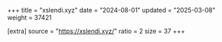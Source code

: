 +++
title = "xslendi.xyz"
date = "2024-08-01"
updated = "2025-03-08"
weight = 37421

[extra]
source = "https://xslendi.xyz/"
ratio = 2
size = 37
+++
